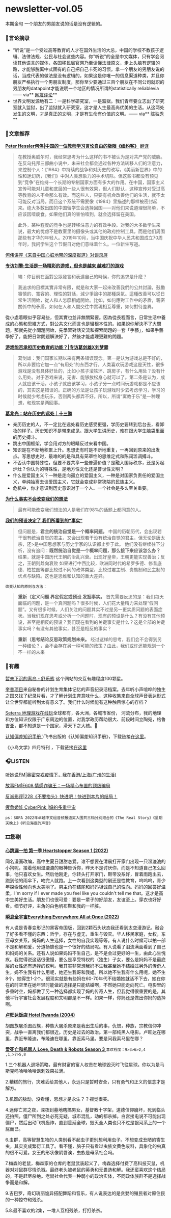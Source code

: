 # newsletter-vol.05

本期金句 一个朋友的男朋友说的话是没有逻辑的。

### 💌言论摘录

* “听说”是一个受过高等教育的人才在国外生活的大忌，中国的学校不教孩子逻辑、法律法规、公民与社会这些内容。你"听说"的全是中文媒体，只有学会阅读其他语言的媒体，各国移民局官网乃至读懂法律原文，走上头脑有逻辑的路，才能够脱离中式固有的自己把自己卡死的习惯。拿一个朋友的男朋友说的话，当成代表的做法是没有逻辑的，如果这是你唯一的信息渠道种类，并且你朋友严格执行一个男朋友制度，那你至少要通过三百个朋友在不同公司就职的男朋友的datapoint才能说明一个地区的情况所谓的statistically reliablevia——  via\*\* [网友评论](https://www.1point3acres.com/bbs/thread-671156-1-1.html)\*\*
* 世界文明发源地有二：一是科学研究室，一是监狱。我们青年要立志出了研究室就入监狱，出了监狱就入研究室，这才是人生最高尚优美的生活。从这两处发生的文明，才是真正的文明，才是有生命有价值的文明。——  via\*\* [陈独秀](broken-reference)\*\*

### 📝文章推荐

[**Peter Hessler何伟|中国的一位教师学习言论自由的极限《纽约客》**](https://www.newyorker.com/magazine/2022/05/16/a-teacher-in-china-learns-the-limits-of-free-expression) [翻译](https://2047.one/t/18493)

> 在教授奥威尔时，我经常思考为什么这样的书不被认为是对共产党的威胁。在反乌托邦三部曲小说中，未来社会都会通过各种方法转移人们的注意力，来控制个人：《1984》中持续的战争和对历史的改写，《美丽新世界》中的性和迷幻药，《我们》中对人类想象力的手术切除。但这些书都没有预见到“竞争”在维持一个长期的专制国家方面有多大的作用。在中国，国家主义宣传可能对儿童和底层的一些人很有效果，但人们默认，这种宣传对受过高等教育的人不会那么有效。而这些人，只要有机会改善他们的生活，就不太可能反对当局。而且这个系统不需要像《1984》里描述的那样被密封起来。绝大多数出国的中国留学生会选择回国——对他们来说道理很简单，不应该因噎废食。如果他们真的害怕噎到，就会选择留在美国。

> 此外，某种程度的竞争也是转移注意力的有效手段。对我的大多数学生来说，最大的忧虑不是教室里的摄像头或其他的政府控制工具，而是他们周围那些有才华的年轻人。2019年10月，当中国庆祝中华人民共和国成立70周年时，我问学生这个节假日对他们意味着什么。一位新生写道。

[何伟讲座《来自中国心脏地带的深度报道》对谈录屏](https://www.bilibili.com/video/BV1NY41177zF?spm\_id\_from=333.337.search-card.all.click)

[**专访刘擎:生活是一场精彩的游戏，但也是越来 越难打的游戏**](https://12ft.io/proxy?q=https%3A%2F%2Ftheinitium.com%2Farticle%2F20210501-opinion-interview-liuqing%2F)

> 端：你目前在面對公眾發言和表達自己的時候，你的追求是什麼？

> 我追求的目標其實非常有限，就是和大家一起來改善我們的公共討論，鼓勵審慎的、寬容的、理性的對話，減少爭論中的那種戾氣。這種改善可以從日常生活開始，從人和人怎麼相處開始。比如，如何應對工作中的矛盾，親密關係中的矛盾，如何在人和人間交往中實現相互尊重，如何對待差異。

從小處着眼似乎容易些，但其實也並非無關緊要。因為從長程而言，日常生活中養成的心態和思維方式，對公共文化而言也是蠻根本性的。如果說你解決不了大問題，那就先從小問題開始，先學習對話交流和探索問題的一套「手藝」，如果手藝學好了，能把日常問題解決好了，然後才能處理更難的問題。

[**游戏能否承担历史教育的功能？|专访葛剑雄X刘梦霏**](http://epaper.bjnews.com.cn/html/2020-09/05/content\_788937.htm?div=-1)

> 葛剑雄：我们国家长期以来有两条错误观念。第一是认为游戏总是不好的，所以非要给它加一点“有用处”的东西才行。人类喜欢玩游戏这是天性，很多游戏是没有具体好处的，比如小孩子滚铁环、跳房子，有什么用处？没有什么用处。对于游戏来说，无害、能够放松身心就可以了。第二条是认为，成人就应该干活，小孩子就应该学习，小孩子分一点时间玩游戏都是不应该的，其实这是错误的。正确的方法是让孩子玩游戏时少去考虑学习，学习的时候就少考虑玩乐，否则两头都弄不好。所以，所谓“寓教于乐”是一种理想，和现实是两回事。

[**葛兆光：站在历史的远处｜十三邀**](https://v.qq.com/x/cover/mzc002009opyj1s/d3332o5ll63.html)

* 亲历历史的人，不一定比在远处看历史感受更强，学历史要转到后台去，看卸妆的样子。历史知识不是带来成见。跟大学生讲历史，难在跟大学生脑袋里面的历史搏斗。
* 跳出中国框架，学会用对方的眼睛反过来看中国。
* 知识是在不断地积累上升。思想史有时是不断地重复，一再回到原来的出发点。写思想史时，最难的的是和具有笼罩性的思维定式和陈词滥调搏斗。
* 不否认中国特殊性，但要不要共享一些普遍价值？是融入国际秩序，还是另起炉灶？你认为的特殊性，是地方性文化还是普世性文明？
* 什么是爱国主义？一种是走向孤立的爱国主义，一种是对国家负责任的爱国主义，单纯抽离去谈爱国主义，它就会变成非常狭隘的民族主义。
* 危机中，你才意识到历史意识对于一个人、一个社会是多么至关重要。

[**为什么事实不会改变我们的想法**](https://jamesclear.com/why-facts-dont-change-minds)

> 最有可能改变我们想法的人是我们在98%的话题上都同意的人。

[**我们的预设决定了 我们所看到的“事实”**](https://mp.weixin.qq.com/s/cuvzriS6m6MIVfh1EYhSgQ)

> 但问题是，**君主的统治自觉是一个概率问题。** 中国的历朝历代，会出现若干很有统治自觉的君主，又会出现若干没有统治自觉的君主，但无论是唐太宗，还>是中国思想家与历史学家的认识都止步于此。 他们没有继续往下分析，没有追问：**既然统治自觉是一个概率问题，那么接下来应该怎么办？** 结果，就是中国历代王朝的治乱兴衰。出现好皇帝，王朝更能实现善治；反之，王朝则趋向衰败 如果进行中西比较，欧洲同时代的希罗多德、修昔底德、柏拉图等都比较过不同的政体类型，比较过君主制、贵族制和民主制的优点与缺陷。这也是思维和认知的重大差异。

`改变认知的原则与方法：`

> **重新（定义问题 界定假定或预设 发掘事实。** 首先需要反思的是：我们每天面临的问题，是一个真问题吗？很多时候，人们花大量精力来处理“假问题”。又有很多时候，人们关注的问题其实不过是另一更实质问题的表面症状。当我们现在思考或分析一个问题时，现有的预设是什么？有没有其他预设，甚至是相反的预设？我们现在看到的关键事实是什么？这是全部的关键事实吗？有没有其他事实，甚至是相反的事实？

> **重新（思考结论反思政策规划未来。** 经过这样的思考，我们会不会得到另一种结论？，会不会存在另一种可能的政策？由此，我们或许还能规划一个不一样的未来

### 🎈有趣

[暂未下沉的离岛 - 舒乐熊](https://www.sunebear.com/) 这个网站的交互有趣程度100颗星。

[奎普项目](https://interactive.quipu-project.com/#/en/quipu/intro)来自秘鲁的计划生育集体记忆的声音纪录活档案。去年听小声喧哗的独生之国又找了纪录片看，才了解计划生育意味什么，这种收集来自全球声音表达形式让全世界都能听到太有意义了。我们什么时候能有这种触目惊心的存档？

[Seterra 地理游戏在线玩](https://www.geoguessr.com/seterra/zh)全球都有，各大洲，各城市省份， 河流分布，我的地理和方位知识仅限于广东周边的位置，对我学政历帮助很大、前段时间立陶宛，格鲁吉亚，都不知道是一个国家，滑天下之大稽。🤣

[认知偏差知识手册 ](https://s75w5y7vut.feishu.cn/docs/doccn3BatnScBJe7wD7K3S5poFf))飞书出版的《认知偏差知识手册》，下载链接[在这里](https://share.weiyun.com/mZYYuiGZ)。

《小鸟文学》四月特刊 ，下载链接[在这里](https://wetransfer.com/downloads/47d390a2bc6c9ff73d941ecb9c7a7b9320220512025543/6d6c7c)

### 🎧LISTEN

[听她说FM|奥密克戎疫情下，我在香港/上海/广州的生活)](https://pod.link/1533569642/episode/918729b3d1a350aaaca34bfeed4d2a37)

[故事FM|E608.情感诈骗王：一场精心布置的顶级骗局](https://pod.link/1256399960/episode/6c3b0279fa8c261fb9c2238492f1b6e0)

[反派影评|228《不要抬头》快进吧！快进到本片的结局！](https://pod.link/1551574600/episode/448afe9967f5774de774f6376b9029e5)

[疲惫娇娃 CyberPink |妈的多重宇宙](https://pod.link/1613244624/episode/1798d4e76e0c42eb201c2d92f965c6de)

`ps：SOPA 2022年卓越中文组音频报道奖入围共三档分别港台的《The Real Story》《星期天晚上》《听见海底的声音》`

### 🎞影剧

[**心跳漏一拍 第一季 Heartstopper Season 1 (2022)**](https://movie.douban.com/subject/35334903/?suggest=%E5%BF%83%E8%B7%B3louyipai)

同名漫画改编，高中生夏日甜甜恋爱。谁不想要在清晨打开家门出现一只湿漉漉的小狗呢，接着他用湿漉漉的眼神告诉你，昨天不是讨厌你，而是不知道自己怎么回事，他只喜欢女生。然后他刚走，你转头打开家门，鞋带没系好，冒着雨跑出去，跑到他的雨伞下，吻完人就跑。上一次看到这类型的剧还是性教育，呜呜呜，青少年探索性倾向也太美丽了。男主角在结尾和妈妈坦诚自己的性向。妈妈的回答好温柔，I'm sorry if I ever made you feel like you couldn't tell me that。这才是高中生美好生活。朋友们也很可爱：要是一辈子的好朋友，友谊至上。穿衣也好好看。细节好评，主角的白色帆布鞋和我的一样脏。

[**瞬息全宇宙Everything Everywhere All at Once (2022)**](https://movie.douban.com/subject/30314848/?tag=%E7%83%AD%E9%97%A8\&from=gaia)

有人说是青春变形记的黑客帝国版，回到2颗石头状态我还看到太空漫游记。融合了好多看不懂的东西：哲学，存在与虚无，重生与毁灭。华人移民家庭，女权，东亚母女关系，妈妈的人生选择，女性的自我实现等等。有人说什么时候可以拍一部不是和解和爱，分道扬镳也是一个很好的结局呢。有人说看了泪流满面看到了自己和妈妈的关系。还有人说如果妈妈不生自己，是不是会过更好的一生，由此心生愧疚。我觉得说这话很傲慢，要么是享受特权的（独生）子女，要么是妈妈不是最底层的女性还有选择的权利。我其实非常想我妈不生我甚至她不结婚过另外的传奇人生，妈不生我有什么用呢，她还生我哥和我姐。所以她不生我有什么用呢，她不生8个，她得生1-2个。很现实就是有些妈在60-70年代不结婚她就活不下去，她在你在的时空里在她年轻时能做的选择是只能结婚啊，不然她只能走向死亡。电影里的多重时空，妈都做了另一种选择都实现了妈的传奇人生，但我觉得很重要的是，其他平行宇宙社会发展程度和文明都是不一样。如果一样，你妈还是做出你妈的选择啊。

[**卢旺达饭店 Hotel Rwanda (2004)**](https://movie.douban.com/subject/1291822/)

胡图族屠杀图西族，种族大屠杀原来是我出生后的事，仇恨，种族，宗教信仰冲突，战争一直离我们都很近。历史是过去的政治。第一部纯黑人电影。卢旺达在哪里，靠近布隆迪，布隆迪在哪里，靠近索马里。要是问我索马里在哪？

[**爱死亡和机器人 Love, Death & Robots Season 3** ](https://movie.douban.com/subject/35436582/)`喜欢程度：9>3>6>2,4 ,1,>7>5,8`

1.三个机器人退场策略，最有财富的富人权贵在地球毁灭时飞往星球。你以为是马斯克吗哈哈哈哈讽刺效果拉满。

2.糟糕的旅行，灾难丢给其他人，永远只是暂时安全，只有勇气和正义的信念才是解方。

3.机器的脉动，没看懂，思想才是永生？？视觉很美。

4.迷你亡灵之夜，深夜到墓地瞎搞男女，基督教十字架，道德信仰崩坏，死到临头还拍照，僵尸所到之处必死无疑，城市混乱，动的都杀掉。白宫接电说不可能出现僵尸，然后出动飞机轰炸，直到蔓延全球，毁灭全人类也只不过是银河系上的一个屁而已。

6.虫群，高等智慧生物的人类别看不起虫子更别想利用虫子。不想变成丑陋的寄生虫，其实变成繁衍工具了。看不懂，脑子只有看过虫族文黄色废料，具象化的虫真的很不可爱。女王的形状像阴唇诶，虫族是母系社会吗。

7.梅森的老鼠，梅森家的仓库的老鼠武装起义了。梅森选择付费了高科技灭鼠，机器对对鼠群尽情杀戮。最终老头被老鼠的英勇和无畏选和解。我还蛮喜欢这个结局的，不是赶尽杀绝。老鼠社会代表一种弱小的政治实体，不同政体族群不是选择战争而是和解。

9.吉巴罗，奇幻瑰丽诡异搭配舞蹈和音乐，有人说表达的是贪婪的殖民者对原住民的一种掠夺和残杀。

5.8.最不喜欢的2集，一堆人互相残杀，打打杀杀。
